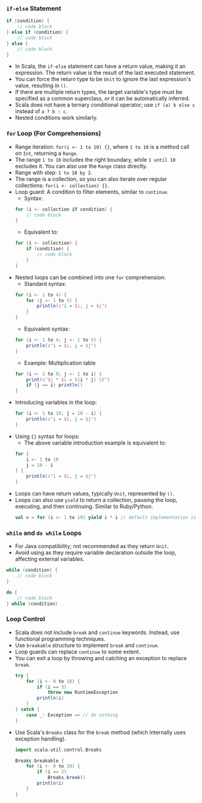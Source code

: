 ### `if-else` Statement
```scala
if (condition) {
    // code block
} else if (condition) {
    // code block
} else {
    // code block
}
```
- In Scala, the `if-else` statement can have a return value, making it an expression. The return value is the result of the last executed statement.
- You can force the return type to be `Unit` to ignore the last expression's value, resulting in `()`.
- If there are multiple return types, the target variable's type must be specified as a common superclass, or it can be automatically inferred.
- Scala does not have a ternary conditional operator; use `if (a) b else c` instead of `a ? b : c`.
- Nested conditions work similarly.

### `for` Loop (For Comprehensions)
- Range iteration: `for(i <- 1 to 10) {}`, where `1 to 10` is a method call on `Int`, returning a `Range`.
- The range `1 to 10` includes the right boundary, while `1 until 10` excludes it. You can also use the `Range` class directly.
- Range with step: `1 to 10 by 2`.
- The range is a collection, so you can also iterate over regular collections: `for(i <- collection) {}`.
- Loop guard: A condition to filter elements, similar to `continue`.
    - Syntax:
    ```scala
    for (i <- collection if condition) {
        // code block
    }
    ```
    - Equivalent to:
    ```scala
    for (i <- collection) {
        if (condition) {
            // code block
        }
    }
    ```
- Nested loops can be combined into one `for` comprehension:
    - Standard syntax:
    ```scala
    for (i <- 1 to 4) {
        for (j <- 1 to 5) {
            println(s"i = $i, j = $j")
        }
    }
    ```
    - Equivalent syntax:
    ```scala
    for (i <- 1 to 4; j <- 1 to 5) {
        println(s"i = $i, j = $j")
    }
    ```
    - Example: Multiplication table
    ```scala
    for (i <- 1 to 9; j <- 1 to i) {
        print(s"$j * $i = ${i * j} \t")
        if (j == i) println()
    }
    ```
- Introducing variables in the loop:
    ```scala
    for (i <- 1 to 10; j = 10 - i) {
        println(s"i = $i, j = $j")
    }
    ```
- Using `{}` syntax for loops:
    - The above variable introduction example is equivalent to:
    ```scala
    for {
        i <- 1 to 10
        j = 10 - i
    } {
        println(s"i = $i, j = $j")
    }
    ```
- Loops can have return values, typically `Unit`, represented by `()`.
- Loops can also use `yield` to return a collection, pausing the loop, executing, and then continuing. Similar to Ruby/Python.
    ```scala
    val v = for (i <- 1 to 10) yield i * i // default implementation is Vector, Vector(1, 4, 9, 16, 25, 36, 49, 64, 81, 100)
    ```

### `while` and `do while` Loops
- For Java compatibility; not recommended as they return `Unit`.
- Avoid using as they require variable declaration outside the loop, affecting external variables.
```scala
while (condition) {
    // code block
}

do {
    // code block
} while (condition)
```

### Loop Control
- Scala does not include `break` and `continue` keywords. Instead, use functional programming techniques.
- Use `breakable` structure to implement `break` and `continue`.
- Loop guards can replace `continue` to some extent.
- You can exit a loop by throwing and catching an exception to replace `break`.
    ```scala
    try {
        for (i <- 0 to 10) {
            if (i == 3)
                throw new RuntimeException
            println(i)
        }
    } catch {
        case _: Exception => // do nothing
    }
    ```
- Use Scala's `Breaks` class for the `break` method (which internally uses exception handling).
    ```scala
    import scala.util.control.Breaks

    Breaks.breakable {
        for (i <- 0 to 10) {
            if (i == 3)
                Breaks.break()
            println(i)
        }
    }
    ```
